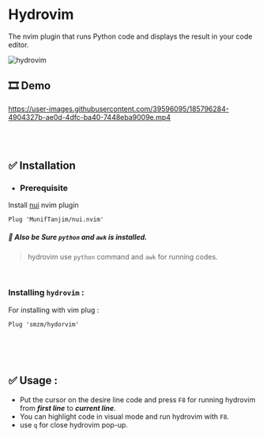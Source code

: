 # Hydrovim
The nvim plugin that runs Python code and displays the result in your code editor.

![hydrovim](https://user-images.githubusercontent.com/39596095/185785721-00bbf151-697a-4ffa-9692-5589463be80c.png)

##  🎞️ Demo 
https://user-images.githubusercontent.com/39596095/185796284-4904327b-ae0d-4dfc-ba40-7448eba9009e.mp4



<br>
<br>

##  ✅ Installation

- ### Prerequisite
Install [nui](https://github.com/MunifTanjim/nui.nvim) nvim plugin
```vim
Plug 'MunifTanjim/nui.nvim'
```

##### 🔖 Also be Sure `python` and `awk` is installed.
> hydrovim use ```python``` command and `awk` for running codes.

<br>

### Installing `hydrovim` :
For installing with vim plug : 
```vim
Plug 'smzm/hydorvim'
```


<br>




<br>
<br>

## ✅ Usage : 
- Put the cursor on the desire line code and press `F8` for running hydrovim from ***first line*** to ***current line***.
- You can highlight code in visual mode and run hydrovim with `F8`.
- use `q` for close hydrovim pop-up.



